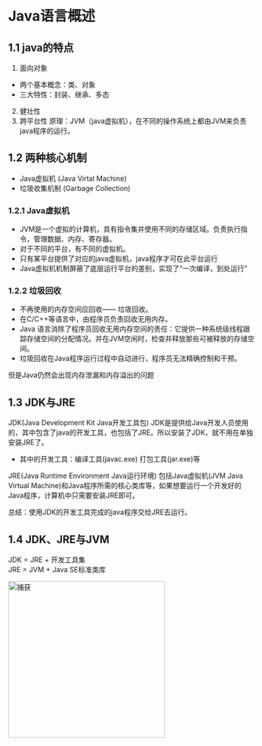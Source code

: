 # Java语言概述

## 1.1 java的特点

1. 面向对象
  - 两个基本概念：类、对象
  - 三大特性：封装、继承、多态
2. 健壮性
3. 跨平台性
  原理：JVM（java虚拟机），在不同的操作系统上都由JVM来负责java程序的运行。

## 1.2 两种核心机制

- Java虚拟机 (Java Virtal Machine)
- 垃圾收集机制 (Garbage Collection)

### 1.2.1 Java虚拟机

- JVM是一个虚拟的计算机，具有指令集并使用不同的存储区域。负责执行指令，管理数据、内存、寄存器。
- 对于不同的平台，有不同的虚拟机。
- 只有某平台提供了对应的java虚拟机，java程序才可在此平台运行
- Java虚拟机机制屏蔽了底层运行平台的差别，实现了“一次编译，到处运行”

### 1.2.2 垃圾回收

- 不再使用的内存空间应回收—— 垃圾回收。
- 在C/C++等语言中，由程序员负责回收无用内存。
- Java 语言消除了程序员回收无用内存空间的责任：它提供一种系统级线程跟踪存储空间的分配情况。并在JVM空闲时，检查并释放那些可被释放的存储空间。
- 垃圾回收在Java程序运行过程中自动进行，程序员无法精确控制和干预。

但是Java仍然会出现内存泄漏和内存溢出的问题

## 1.3 JDK与JRE

JDK(Java Development Kit Java开发工具包)
JDK是提供给Java开发人员使用的，其中包含了java的开发工具，也包括了JRE。所以安装了JDK，就不用在单独安装JRE了。
- 其中的开发工具：编译工具(javac.exe) 打包工具(jar.exe)等


JRE(Java Runtime Environment Java运行环境) 
包括Java虚拟机(JVM Java Virtual Machine)和Java程序所需的核心类库等，如果想要运行一个开发好的Java程序，计算机中只需要安装JRE即可。

总结：使用JDK的开发工具完成的java程序交给JRE去运行。

## 1.4 JDK、JRE与JVM

JDK = JRE + 开发工具集    
JRE = JVM + Java SE标准类库



<img width="319" alt="捕获" src="https://user-images.githubusercontent.com/91724689/186645609-379368de-3e86-48b8-96d9-4656cdaea101.PNG">
